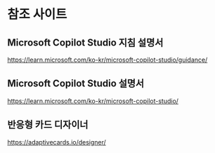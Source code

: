 # 참조 사이트

## Microsoft Copilot Studio 지침 설명서 
https://learn.microsoft.com/ko-kr/microsoft-copilot-studio/guidance/
## Microsoft Copilot Studio 설명서
https://learn.microsoft.com/ko-kr/microsoft-copilot-studio/
## 반응형 카드 디자이너
https://adaptivecards.io/designer/

